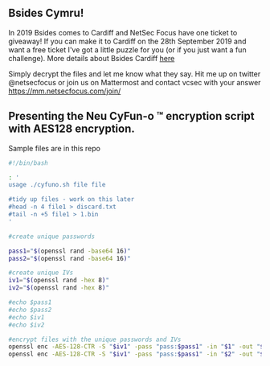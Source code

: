 ## Bsides Cymru!

In 2019 Bsides comes to Cardiff and NetSec Focus have one ticket to giveaway! If you can make it to Cardiff on the 28th September 2019 and want a free ticket I've got a little puzzle for you (or if you just want a fun challenge). More details about Bsides Cardiff [here](https://www.bsides.cymru/)

Simply decrypt the files and let me know what they say. Hit me up on twitter @netsecfocus or join us on Mattermost and contact vcsec with your answer https://mm.netsecfocus.com/join/

## Presenting the Neu CyFun-o &trade; encryption script with AES128 encryption.

Sample files are in this repo

```bash
#!/bin/bash

: '
usage ./cyfuno.sh file file

#tidy up files - work on this later
#head -n 4 file1 > discard.txt
#tail -n +5 file1 > 1.bin
'

#create unique passwords

pass1="$(openssl rand -base64 16)"
pass2="$(openssl rand -base64 16)"

#create unique IVs
iv1="$(openssl rand -hex 8)"
iv2="$(openssl rand -hex 8)"

#echo $pass1
#echo $pass2
#echo $iv1
#echo $iv2

#encrypt files with the unique passwords and IVs
openssl enc -AES-128-CTR -S "$iv1" -pass "pass:$pass1" -in "$1" -out "$1.enc"
openssl enc -AES-128-CTR -S "$iv1" -pass "pass:$pass1" -in "$2" -out "$2.enc"
```
